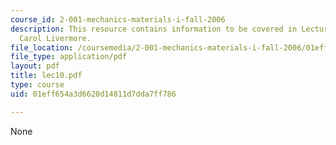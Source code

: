 ```yaml
---
course_id: 2-001-mechanics-materials-i-fall-2006
description: This resource contains information to be covered in Lecture 10 by Prof.
  Carol Livermore.
file_location: /coursemedia/2-001-mechanics-materials-i-fall-2006/01eff654a3d6620d14811d7dda7ff786_lec10.pdf
file_type: application/pdf
layout: pdf
title: lec10.pdf
type: course
uid: 01eff654a3d6620d14811d7dda7ff786

---
```

None
